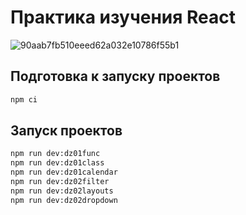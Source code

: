 # Практика изучения React

![90aab7fb510eeed62a032e10786f55b1](https://github.com/user-attachments/assets/eb586073-f751-4a76-a4af-61ce690594f3)

## Подготовка к запуску проектов

```sh
npm ci
```

## Запуск проектов

```sh
npm run dev:dz01func
npm run dev:dz01class
npm run dev:dz01calendar
npm run dev:dz02filter
npm run dev:dz02layouts
npm run dev:dz02dropdown
```
